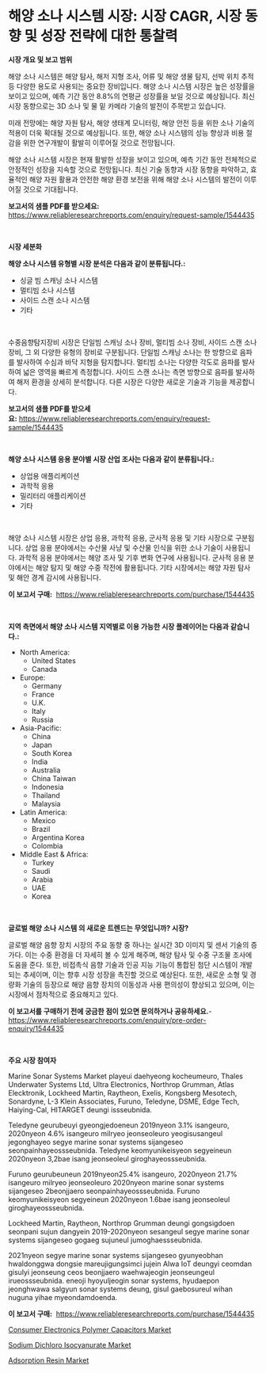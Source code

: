 <p><h1>해양 소나 시스템 시장: 시장 CAGR, 시장 동향 및 성장 전략에 대한 통찰력</h1></p><p><strong>시장 개요 및 보고 범위</strong></p>
<p><p>해양 소나 시스템은 해양 탐사, 해저 지형 조사, 어류 및 해양 생물 탐지, 선박 위치 추적 등 다양한 용도로 사용되는 중요한 장비입니다. 해양 소나 시스템 시장은 높은 성장률을 보이고 있으며, 예측 기간 동안 8.8%의 연평균 성장률을 보일 것으로 예상됩니다. 최신 시장 동향으로는 3D 소나 및 물 밑 카메라 기술의 발전이 주목받고 있습니다.</p><p>미래 전망에는 해양 자원 탐사, 해양 생태계 모니터링, 해양 안전 등을 위한 소나 기술의 적용이 더욱 확대될 것으로 예상됩니다. 또한, 해양 소나 시스템의 성능 향상과 비용 절감을 위한 연구개발이 활발히 이루어질 것으로 전망됩니다.</p><p>해양 소나 시스템 시장은 현재 활발한 성장을 보이고 있으며, 예측 기간 동안 전체적으로 안정적인 성장을 지속할 것으로 전망됩니다. 최신 기술 동향과 시장 동향을 파악하고, 효율적인 해양 자원 활용과 안전한 해양 환경 보전을 위해 해양 소나 시스템의 발전이 이루어질 것으로 기대됩니다.</p></p>
<p><strong>보고서의 샘플 PDF를 받으세요:</strong> <a href="https://www.reliableresearchreports.com/enquiry/request-sample/1544435">https://www.reliableresearchreports.com/enquiry/request-sample/1544435</a></p>
<p>&nbsp;</p>
<p><strong>시장 세분화</strong></p>
<p><strong>해양 소나 시스템 유형별 시장 분석은 다음과 같이 분류됩니다.:</strong></p>
<p><ul><li>싱글 빔 스캐닝 소나 시스템</li><li>멀티빔 소나 시스템</li><li>사이드 스캔 소나 시스템</li><li>기타</li></ul></p>
<p>&nbsp;</p>
<p><p>수중음향탐지장비 시장은 단일빔 스캐닝 소나 장비, 멀티빔 소나 장비, 사이드 스캔 소나 장비, 그 외 다양한 유형의 장비로 구분됩니다. 단일빔 스캐닝 소나는 한 방향으로 음파를 발사하여 수심과 바닥 지형을 탐지합니다. 멀티빔 소나는 다양한 각도로 음파를 발사하여 넓은 영역을 빠르게 측정합니다. 사이드 스캔 소나는 측면 방향으로 음파를 발사하여 해저 환경을 상세히 분석합니다. 다른 시장은 다양한 새로운 기술과 기능을 제공합니다.</p></p>
<p><strong>보고서의 샘플 PDF를 받으세요:</strong>&nbsp;<a href="https://www.reliableresearchreports.com/enquiry/request-sample/1544435">https://www.reliableresearchreports.com/enquiry/request-sample/1544435</a></p>
<p>&nbsp;</p>
<p><strong> 해양 소나 시스템 응용 분야별 시장 산업 조사는 다음과 같이 분류됩니다.:</strong></p>
<p><ul><li>상업용 애플리케이션</li><li>과학적 응용</li><li>밀리터리 애플리케이션</li><li>기타</li></ul></p>
<p>&nbsp;</p>
<p><p>해양 소나 시스템 시장은 상업 응용, 과학적 응용, 군사적 응용 및 기타 시장으로 구분됩니다. 상업 응용 분야에서는 수산물 사냥 및 수산물 인식을 위한 소나 기술이 사용됩니다. 과학적 응용 분야에서는 해양 조사 및 기후 변화 연구에 사용됩니다. 군사적 응용 분야에서는 해양 탐지 및 해양 수중 작전에 활용됩니다. 기타 시장에서는 해양 자원 탐사 및 해안 경계 감시에 사용됩니다.</p></p>
<p><strong>이 보고서 구매:</strong>&nbsp; <a href="https://www.reliableresearchreports.com/purchase/1544435">https://www.reliableresearchreports.com/purchase/1544435</a></p>
<p>&nbsp;</p>
<p><strong>지역 측면에서 해양 소나 시스템 지역별로 이용 가능한 시장 플레이어는 다음과 같습니다.:</strong></p>
<p><ul>
    <li>
        North America:
        <ul>
            <li>United States</li>
            <li>Canada</li>
        </ul>
    </li>
    <li>
        Europe:
        <ul>
            <li>Germany</li>
            <li>France</li>
            <li>U.K.</li>
            <li>Italy</li>
            <li>Russia</li>
        </ul>
    </li>
    <li>
        Asia-Pacific:
        <ul>
            <li>China</li>
            <li>Japan</li>
            <li>South Korea</li>
            <li>India</li>
            <li>Australia</li>
            <li>China Taiwan</li>
            <li>Indonesia</li>
            <li>Thailand</li>
            <li>Malaysia</li>
        </ul>
    </li>
    <li>
        Latin America:
        <ul>
            <li>Mexico</li>
            <li>Brazil</li>
            <li>Argentina Korea</li>
            <li>Colombia</li>
        </ul>
    </li>
    <li>
        Middle East & Africa:
        <ul>
            <li>Turkey</li>
            <li>Saudi</li>
            <li>Arabia</li>
            <li>UAE</li>
            <li>Korea</li>
        </ul>
    </li>
    </ul></p>
<p>&nbsp;</p>
<p><strong>글로벌 해양 소나 시스템 의 새로운 트렌드는 무엇입니까? 시장?</strong></p>
<p><p>글로벌 해양 음향 장치 시장의 주요 동향 중 하나는 실시간 3D 이미지 및 센서 기술의 증가다. 이는 수중 환경을 더 자세히 볼 수 있게 해주며, 해양 탐사 및 수중 구조물 조사에 도움을 준다. 또한, 비접촉식 음향 기술과 인공 지능 기능이 통합된 첨단 시스템이 개발되는 추세이며, 이는 향후 시장 성장을 촉진할 것으로 예상된다. 또한, 새로운 소형 및 경량화 기술의 등장으로 해양 음향 장치의 이동성과 사용 편의성이 향상되고 있으며, 이는 시장에서 점차적으로 중요해지고 있다.</p></p>
<p><strong>이 보고서를 구매하기 전에 궁금한 점이 있으면 문의하거나 공유하세요.</strong>- <a href="https://www.reliableresearchreports.com/enquiry/pre-order-enquiry/1544435">https://www.reliableresearchreports.com/enquiry/pre-order-enquiry/1544435</a></p>
<p>&nbsp;</p>
<p><strong>주요 시장 참여자</strong></p>
<p><p>Marine Sonar Systems Market playeui daehyeong kocheumeuro, Thales Underwater Systems Ltd, Ultra Electronics, Northrop Grumman, Atlas Elecktronik, Lockheed Martin, Raytheon, Exelis, Kongsberg Mesotech, Sonardyne, L-3 Klein Associates, Furuno, Teledyne, DSME, Edge Tech, Haiying-Cal, HITARGET deungi issseubnida. </p><p>Teledyne geurubeuyi gyeongjedoeneun 2019nyeon 3.1% isangeuro, 2020nyeon 4.6% isangeuro milryeo jeonseoleuro yeogisusangeul jegonghayeo segye marine sonar systems sijangeseo seonpainhayeossseubnida. Teledyne keomyunikeisyeon segyeineun 2020nyeon 3,2bae isang jeonseoleul giroghayeossseubnida. </p><p>Furuno geurubeuneun 2019nyeon25.4% isangeuro, 2020nyeon 21.7% isangeuro milryeo jeonseoleuro 2020nyeon marine sonar systems sijangeseo 2beonjjaero seonpainhayeossseubnida. Furuno keomyunikeisyeon segyeineun 2020nyeon 1.6bae isang jeonseoleul giroghayeossseubnida. </p><p>Lockheed Martin, Raytheon, Northrop Grumman deungi gongsigdoen seonpani sujun dangyein 2019-2020nyeon sesangeul segye marine sonar systems sijangeseo gogaeg sujuneul jumoghaessseubnida. </p><p>2021nyeon segye marine sonar systems sijangeseo gyunyeobhan hwaldonggwa dongsie mareujigungsimci jujein AIwa IoT deungyi ceomdan gisulyi jeonseung ceos beonjjaero waehwajeogin jeonseungeul irueossseubnida. eneoji hyoyuljeogin sonar systems, hyudaepon jeonghwawa salgyun sonar systems deung, gisul gaebosureul wihan nuguna yihae myeondamdoenda.</p></p>
<p><strong>이 보고서 구매:</strong>&nbsp;&nbsp;<a href="https://www.reliableresearchreports.com/purchase/1544435">https://www.reliableresearchreports.com/purchase/1544435</a></p>
<p><p><a href="https://github.com/ChiragRP21/Market-Research-Report-List-4/blob/main/consumer-electronics-polymer-capacitors-market.md">Consumer Electronics Polymer Capacitors Market</a></p><p><a href="https://funky-papaya-cf4.notion.site/Sodium-Dichloro-Isocyanurate-Market-Size-2024-2031-Global-Industrial-Analysis-Key-Geographical-Re-7be32b53dcfe43a59ccaa8218fc73bc7">Sodium Dichloro Isocyanurate Market</a></p><p><a href="https://confirmed-shield-e13.notion.site/Adsorption-Resin-Market-Size-Growth-Outlook-from-2024-to-2031-projecting-at-Market-s-Trends-Analys-a0a4a06a14134c1083d7b95d1365c22c">Adsorption Resin Market</a></p></p>
